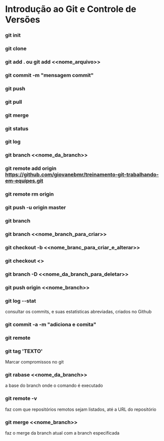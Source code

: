 # Introdução ao Git e Controle de Versões

 ### git init
 ### git clone
 ### git add . ou git add <<nome_arquivo>>
 ### git commit -m "mensagem commit"
 ### git push
 ### git pull
 ### git merge
 ### git status
 ### git log
 ### git branch <<nome_da_branch>>
 ### git remote add origin https://github.com/giovanebmr/treinamento-git-trabalhando-em-equipes.git
 ### git remote rm origin
 ### git push -u origin master
 ### git branch
 ### git branch <<nome_branch_para_criar>>
 ### git checkout -b <<nome_branc_para_criar_e_alterar>>
 ### git checkout <<nome da branch para alterar>>
 ### git branch -D <<nome_da_branch_para_deletar>>
 ### git push origin <<nome_branch>>
 ### git log --stat
 consultar os commits, e suas estatísticas abreviadas, criados no Github 
 ### git commit -a -m "adiciona e comita"
 ### git remote
 ### git tag 'TEXTO'
 Marcar compromissos no git
 ### git rabase <<nome_da_branch>>
 a base do branch onde o comando é executado
 ### git remote -v
 faz com que repositórios remotos sejam listados, até a URL do repositório
 ### git merge <<nome_branch>>
 faz o merge da branch atual com a branch especificada
